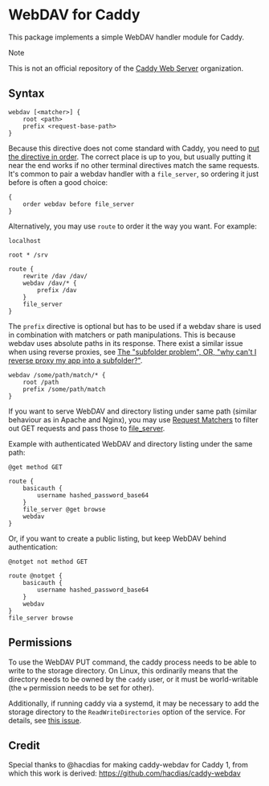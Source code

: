 # WebDAV for Caddy

This package implements a simple WebDAV handler module for Caddy.

> [!NOTE]
> This is not an official repository of the [Caddy Web Server](https://github.com/caddyserver) organization.

## Syntax

```
webdav [<matcher>] {
	root <path>
	prefix <request-base-path>
}
```

Because this directive does not come standard with Caddy, you need to [put the directive in order](https://caddyserver.com/docs/caddyfile/options). The correct place is up to you, but usually putting it near the end works if no other terminal directives match the same requests. It's common to pair a webdav handler with a `file_server`, so ordering it just before is often a good choice:

```
{
	order webdav before file_server
}
```

Alternatively, you may use `route` to order it the way you want. For example:

```
localhost

root * /srv

route {
	rewrite /dav /dav/
	webdav /dav/* {
		prefix /dav
	}
	file_server
}
```

The `prefix` directive is optional but has to be used if a webdav share is used in combination with matchers or path manipulations. This is because webdav uses absolute paths in its response. There exist a similar issue when using reverse proxies, see [The "subfolder problem", OR, "why can't I reverse proxy my app into a subfolder?"](https://caddy.community/t/the-subfolder-problem-or-why-cant-i-reverse-proxy-my-app-into-a-subfolder/8575).

```
webdav /some/path/match/* {
	root /path
	prefix /some/path/match
}
```

If you want to serve WebDAV and directory listing under same path (similar behaviour as in Apache and Nginx), you may use [Request Matchers](https://caddyserver.com/docs/caddyfile/matchers) to filter out GET requests and pass those to [file_server](https://caddyserver.com/docs/caddyfile/directives/file_server).

Example with authenticated WebDAV and directory listing under the same path:

```
@get method GET

route {
    basicauth {
        username hashed_password_base64
    }
    file_server @get browse
    webdav
}
```

Or, if you want to create a public listing, but keep WebDAV behind authentication:

```
@notget not method GET

route @notget {
    basicauth {
        username hashed_password_base64
    }
    webdav
}
file_server browse
```

## Permissions

To use the WebDAV PUT command, the caddy process needs to be able to write to the storage directory. On Linux, this ordinarily means that the directory needs to be owned by the `caddy` user, or it must be world-writable (the `w` permission needs to be set for other).

Additionally, if running caddy via a systemd, it may be necessary to add the storage directory to the `ReadWriteDirectories` option of the service. For details, see [this issue](https://github.com/mholt/caddy-webdav/issues/21#issue-811534672).

## Credit

Special thanks to @hacdias for making caddy-webdav for Caddy 1, from which this work is derived: https://github.com/hacdias/caddy-webdav

